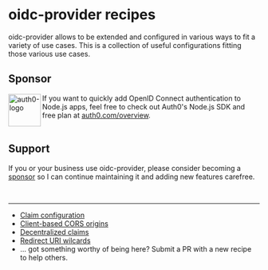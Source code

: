 # oidc-provider recipes

oidc-provider allows to be extended and configured in various ways to fit a variety of use cases.
This is a collection of useful configurations fitting those various use cases.

## Sponsor

[<img width="65" height="65" align="left" src="https://avatars.githubusercontent.com/u/2824157?s=75&v=4" alt="auth0-logo">][sponsor-auth0] If you want to quickly add OpenID Connect authentication to Node.js apps, feel free to check out Auth0's Node.js SDK and free plan at [auth0.com/overview][sponsor-auth0].<br><br>

## Support

If you or your business use oidc-provider, please consider becoming a [sponsor][support-sponsor] so I can continue maintaining it and adding new features carefree.

<br>

---

- [Claim configuration](claim_configuration.md)
- [Client-based CORS origins](client_based_origins.md)
- [Decentralized claims](decentralized_claims.md)
- [Redirect URI wilcards](redirect_uri_wildcards.md)
- ... got something worthy of being here? Submit a PR with a new recipe to help others.

[support-sponsor]: https://github.com/sponsors/panva
[sponsor-auth0]: https://auth0.com/overview?utm_source=GHsponsor&utm_medium=GHsponsor&utm_campaign=oidc-provider&utm_content=auth
